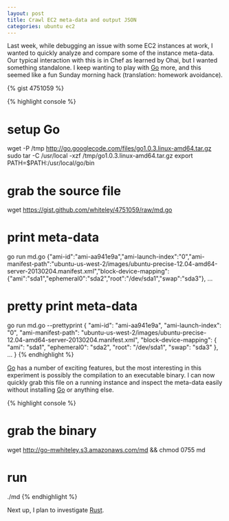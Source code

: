 ```yaml
---
layout: post
title: Crawl EC2 meta-data and output JSON
categories: ubuntu ec2
---
```


Last week, while debugging an issue with some EC2 instances at work, I wanted
to quickly analyze and compare some of the instance meta-data. Our typical
interaction with this is in Chef as learned by Ohai, but I wanted something
standalone. I keep wanting to play with [Go][golang] more, and this seemed like
a fun Sunday morning hack (translation: homework avoidance).

{% gist 4751059 %}

{% highlight console %}
# setup Go
wget -P /tmp http://go.googlecode.com/files/go1.0.3.linux-amd64.tar.gz
sudo tar -C /usr/local -xzf /tmp/go1.0.3.linux-amd64.tar.gz
export PATH=$PATH:/usr/local/go/bin

# grab the source file
wget https://gist.github.com/whiteley/4751059/raw/md.go

# print meta-data
go run md.go
{"ami-id":"ami-aa941e9a","ami-launch-index":"0","ami-manifest-path":"ubuntu-us-west-2/images/ubuntu-precise-12.04-amd64-server-20130204.manifest.xml","block-device-mapping":{"ami":"sda1","ephemeral0":"sda2","root":"/dev/sda1","swap":"sda3"}, …

# pretty print meta-data
go run md.go --prettyprint
{
  "ami-id": "ami-aa941e9a",
  "ami-launch-index": "0",
  "ami-manifest-path": "ubuntu-us-west-2/images/ubuntu-precise-12.04-amd64-server-20130204.manifest.xml",
  "block-device-mapping": {
    "ami": "sda1",
    "ephemeral0": "sda2",
    "root": "/dev/sda1",
    "swap": "sda3"
  },
  …
}
{% endhighlight %}

[Go][golang] has a number of exciting features, but the most interesting in this
experiment is possibly the compilation to an executable binary. I can now
quickly grab this file on a running instance and inspect the meta-data easily
without installing [Go][golang] or anything else.

{% highlight console %}
# grab the binary
wget http://go-mwhiteley.s3.amazonaws.com/md && chmod 0755 md
# run
./md
{% endhighlight %}

Next up, I plan to investigate [Rust][rust].

[golang]: http://golang.org/
[rust]: http://www.rust-lang.org/
